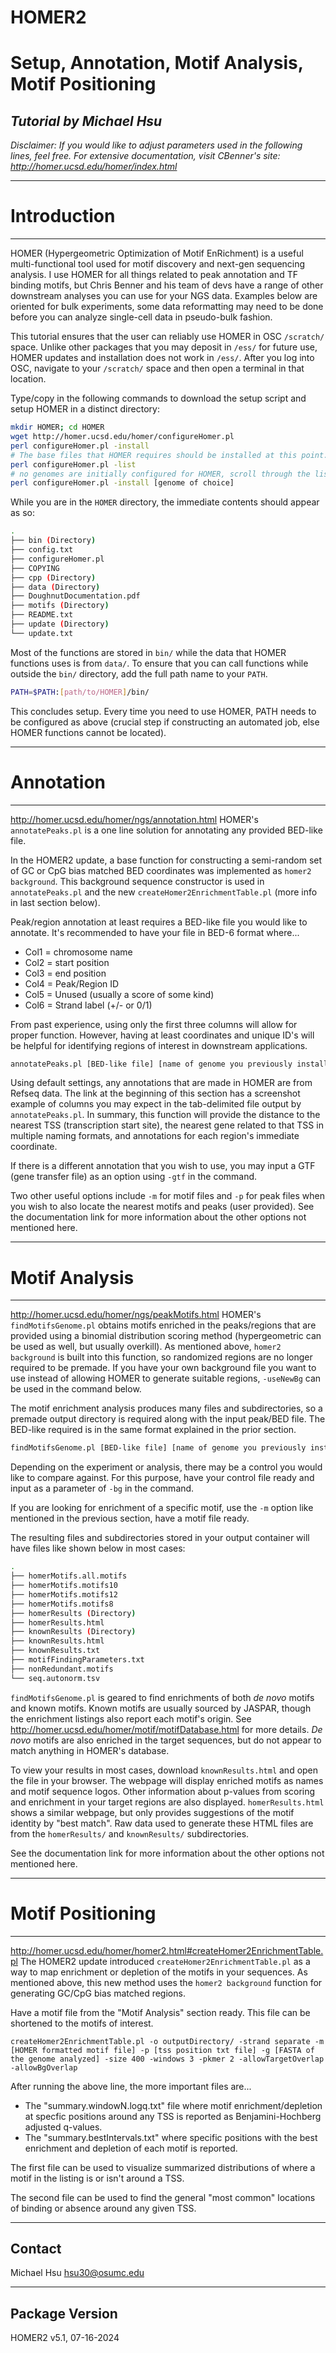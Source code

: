 # HOMER2 
# Setup, Annotation, Motif Analysis, Motif Positioning
## _Tutorial by Michael Hsu_

_Disclaimer: If you would like to adjust parameters used in the following lines, feel free._
_For extensive documentation, visit CBenner's site: http://homer.ucsd.edu/homer/index.html_

--- 
# Introduction
---

HOMER (Hypergeometric Optimization of Motif EnRichment) is a useful multi-functional tool used for motif discovery and next-gen sequencing analysis. I use HOMER for all things related to peak annotation and TF binding motifs, but Chris Benner and his team of devs have a range of other downstream analyses you can use for your NGS data. Examples below are oriented for bulk experiments, some data reformatting may need to be done before you can analyze single-cell data in pseudo-bulk fashion.

This tutorial ensures that the user can reliably use HOMER in OSC `/scratch/` space. Unlike other packages that you may deposit in `/ess/` for future use, HOMER updates and installation does not work in `/ess/`. After you log into OSC, navigate to your `/scratch/` space and then open a terminal in that location.

Type/copy in the following commands to download the setup script and setup HOMER in a distinct directory:
```sh
mkdir HOMER; cd HOMER
wget http://homer.ucsd.edu/homer/configureHomer.pl
perl configureHomer.pl -install
# The base files that HOMER requires should be installed at this point. 
perl configureHomer.pl -list
# no genomes are initially configured for HOMER, scroll through the listing and find the genome you need
perl configureHomer.pl -install [genome of choice]
```

While you are in the `HOMER` directory, the immediate contents should appear as so:
```sh
.
├── bin (Directory)
├── config.txt
├── configureHomer.pl
├── COPYING
├── cpp (Directory)
├── data (Directory)
├── DoughnutDocumentation.pdf
├── motifs (Directory)
├── README.txt
├── update (Directory)
└── update.txt
```

Most of the functions are stored in `bin/` while the data that HOMER functions uses is from `data/`.
To ensure that you can call functions while outside the `bin/` directory, add the full path name to your `PATH`.

```sh
PATH=$PATH:[path/to/HOMER]/bin/
```

This concludes setup. Every time you need to use HOMER, PATH needs to be configured as above (crucial step if constructing an automated job, else HOMER functions cannot be located).

---
# Annotation
---
http://homer.ucsd.edu/homer/ngs/annotation.html
HOMER's `annotatePeaks.pl` is a one line solution for annotating any provided BED-like file. 

In the HOMER2 update, a base function for constructing a semi-random set of GC or CpG bias matched BED coordinates was implemented as `homer2 background`. This background sequence constructor is used in `annotatePeaks.pl` and the new `createHomer2EnrichmentTable.pl` (more info in last section below).

Peak/region annotation at least requires a BED-like file you would like to annotate. It's recommended to have your file in BED-6 format where...
* Col1 = chromosome name
* Col2 = start position
* Col3 = end position
* Col4 = Peak/Region ID
* Col5 = Unused (usually a score of some kind)
* Col6 = Strand label (+/- or 0/1)
 
From past experience, using only the first three columns will allow for proper function. However, having at least coordinates and unique ID's will be helpful for identifying regions of interest in downstream applications. 
```sh
annotatePeaks.pl [BED-like file] [name of genome you previously installed] [output filename]
```
Using default settings, any annotations that are made in HOMER are from Refseq data. The link at the beginning of this section has a screenshot example of columns you may expect in the tab-delimited file output by `annotatePeaks.pl`. In summary, this function will provide the distance to the nearest TSS (transcription start site), the nearest gene related to that TSS in multiple naming formats, and annotations for each region's immediate coordinate.

If there is a different annotation that you wish to use, you may input a GTF (gene transfer file) as an option using `-gtf` in the command. 

Two other useful options include `-m` for motif files and `-p` for peak files when you wish to also locate the nearest motifs and peaks (user provided). See the documentation link for more information about the other options not mentioned here.

---
# Motif Analysis
---
http://homer.ucsd.edu/homer/ngs/peakMotifs.html
HOMER's `findMotifsGenome.pl` obtains motifs enriched in the peaks/regions that are provided using a binomial distribution scoring method (hypergeometric can be used as well, but usually overkill). As mentioned above, `homer2 background` is built into this function, so randomized regions are no longer required to be premade. If you have your own background file you want to use instead of allowing HOMER to generate suitable regions, `-useNewBg` can be used in the command below.

The motif enrichment analysis produces many files and subdirectories, so a premade output directory is required along with the input peak/BED file. The BED-like required is in the same format explained in the prior section.

```sh
findMotifsGenome.pl [BED-like file] [name of genome you previously installed] [premade output directory] -p [number of available cores for multithreading]
```

Depending on the experiment or analysis, there may be a control you would like to compare against. For this purpose, have your control file ready and input as a parameter of `-bg` in the command. 

If you are looking for enrichment of a specific motif, use the `-m` option like mentioned in the previous section, have a motif file ready.

The resulting files and subdirectories stored in your output container will have files like shown below in most cases:

```sh
.
├── homerMotifs.all.motifs
├── homerMotifs.motifs10
├── homerMotifs.motifs12
├── homerMotifs.motifs8
├── homerResults (Directory)
├── homerResults.html
├── knownResults (Directory)
├── knownResults.html
├── knownResults.txt
├── motifFindingParameters.txt
├── nonRedundant.motifs
└── seq.autonorm.tsv
```

`findMotifsGenome.pl` is geared to find enrichments of both _de novo_ motifs and known motifs. Known motifs are usually sourced by JASPAR, though the enrichment listings also report each motif's origin. See http://homer.ucsd.edu/homer/motif/motifDatabase.html for more details. _De novo_ motifs are also enriched in the target sequences, but do not appear to match anything in HOMER's database. 

To view your results in most cases, download `knownResults.html` and open the file in your browser. The webpage will display enriched motifs as names and motif sequence logos. Other information about p-values from scoring and enrichment in your target regions are also displayed. `homerResults.html` shows a similar webpage, but only provides suggestions of the motif identity by "best match". Raw data used to generate these HTML files are from the `homerResults/` and `knownResults/` subdirectories. 

See the documentation link for more information about the other options not mentioned here.

---
# Motif Positioning
---
http://homer.ucsd.edu/homer/homer2.html#createHomer2EnrichmentTable.pl
The HOMER2 update introduced `createHomer2EnrichmentTable.pl` as a way to map enrichment or depletion of the motifs in your sequences. As mentioned above, this new method uses the `homer2 background` function for generating GC/CpG bias matched regions.  

Have a motif file from the "Motif Analysis" section ready. This file can be shortened to the motifs of interest. 
```{sh}
createHomer2EnrichmentTable.pl -o outputDirectory/ -strand separate -m [HOMER formatted motif file] -p [tss position txt file] -g [FASTA of the genome analyzed] -size 400 -windows 3 -pkmer 2 -allowTargetOverlap -allowBgOverlap
```
After running the above line, the more important files are...
* The "summary.windowN.logq.txt" file where motif enrichment/depletion at specfic positions around any TSS is reported as Benjamini-Hochberg adjusted q-values.
* The "summary.bestIntervals.txt" where specific positions with the best enrichment and depletion of each motif is reported. 

The first file can be used to visualize summarized distributions of where a motif in the listing is or isn't around a TSS. 

The second file can be used to find the general "most common" locations of binding or absence around any given TSS. 



---
Contact
---
Michael Hsu
hsu30@osumc.edu

---
Package Version
---
HOMER2 v5.1, 07-16-2024

